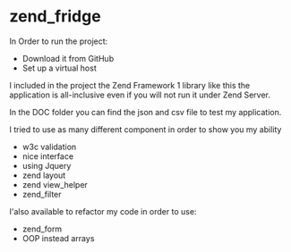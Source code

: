 zend_fridge
===========

In Order to run the project:
- Download it from GitHub
- Set up a virtual host

I included in the project the Zend Framework 1 library like this the application is all-inclusive even if you will not run it under Zend Server.

In the DOC folder you can find the json and csv file to test my application.

I tried to use as many different component in order to show you my ability
- w3c validation
- nice interface
- using Jquery
- zend layout
- zend view_helper
- zend_filter

I'also available to refactor my code in order to use:
- zend_form
- OOP instead arrays
